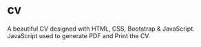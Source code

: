 # cv
A beautiful CV designed with HTML, CSS, Bootstrap &amp; JavaScript. JavaScript used to generate PDF and Print the CV.
